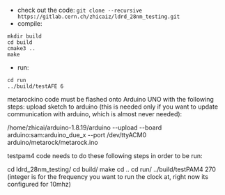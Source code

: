 - check out the code:
`git clone --recursive https://gitlab.cern.ch/zhicaiz/ldrd_28nm_testing.git`
- compile:

```
mkdir build
cd build
cmake3 ..
make
```

- run:
```
cd run
../build/testAFE 6
```
metarockino code must be flashed onto Arduino UNO with the following steps: upload sketch to arduino (this is needed only if you want to update communication with arduino, which is almost never needed):

/home/zhicai/arduino-1.8.19/arduino --upload --board arduino:sam:arduino_due_x --port /dev/ttyACM0 arduino/metarock/metarock.ino

testpam4 code needs to do these following steps in order to be run:

cd ldrd_28nm_testing/
cd build/
make
cd ..
cd run/
../build/testPAM4 270 (integer is for the frequency you want to run the clock at, right now its configured for 10mhz)

